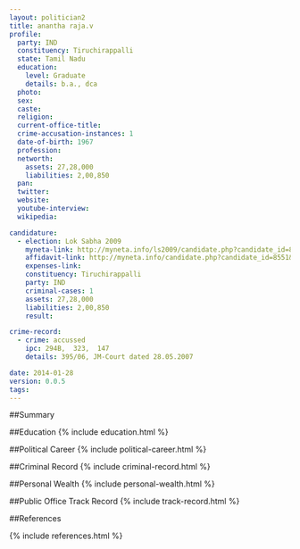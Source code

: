 ```yaml
---
layout: politician2
title: anantha raja.v
profile: 
  party: IND
  constituency: Tiruchirappalli
  state: Tamil Nadu
  education: 
    level: Graduate
    details: b.a., dca
  photo: 
  sex: 
  caste: 
  religion: 
  current-office-title: 
  crime-accusation-instances: 1
  date-of-birth: 1967
  profession: 
  networth: 
    assets: 27,28,000
    liabilities: 2,00,850
  pan: 
  twitter: 
  website: 
  youtube-interview: 
  wikipedia: 

candidature: 
  - election: Lok Sabha 2009
    myneta-link: http://myneta.info/ls2009/candidate.php?candidate_id=8551
    affidavit-link: http://myneta.info/candidate.php?candidate_id=8551&scan=original
    expenses-link: 
    constituency: Tiruchirappalli 
    party: IND
    criminal-cases: 1
    assets: 27,28,000
    liabilities: 2,00,850
    result:  

crime-record: 
  - crime: accussed
    ipc: 294B,  323,  147
    details: 395/06, JM-Court dated 28.05.2007 

date: 2014-01-28
version: 0.0.5
tags: 
---
```

##Summary


##Education
{% include education.html %}


##Political Career
{% include political-career.html %}


##Criminal Record
{% include criminal-record.html %}


##Personal Wealth
{% include personal-wealth.html %}


##Public Office Track Record
{% include track-record.html %}


##References


{% include references.html %}